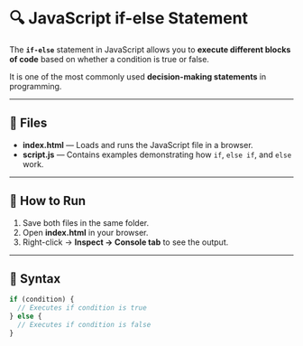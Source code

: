# 🔍 JavaScript if-else Statement

The **`if-else`** statement in JavaScript allows you to **execute different blocks of code** based on whether a condition is true or false.

It is one of the most commonly used **decision-making statements** in programming.

---

## 📂 Files

- **index.html** — Loads and runs the JavaScript file in a browser.  
- **script.js** — Contains examples demonstrating how `if`, `else if`, and `else` work.

---

## 🚀 How to Run

1. Save both files in the same folder.  
2. Open **index.html** in your browser.  
3. Right-click → **Inspect → Console tab** to see the output.

---

## 🧠 Syntax

```javascript
if (condition) {
  // Executes if condition is true
} else {
  // Executes if condition is false
}
